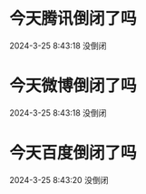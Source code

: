 # 今天腾讯倒闭了吗

2024-3-25 8:43:18 没倒闭

# 今天微博倒闭了吗

2024-3-25 8:43:18 没倒闭

# 今天百度倒闭了吗

2024-3-25 8:43:20 没倒闭

